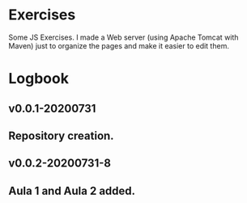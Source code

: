 # Exercises #
 Some JS Exercises. I made a Web server (using Apache Tomcat with Maven)
 just to organize the pages and make it easier to edit them.
 
 
# Logbook #
 
## v0.0.1-20200731 ##
 
 Repository creation.
--------------------------------------------------------------------
## v0.0.2-20200731-8 ##
Aula 1 and Aula 2 added.
--------------------------------------------------------------------
